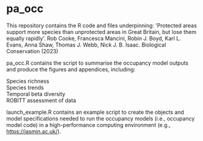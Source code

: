 # pa_occ

This repository contains the R code and files underpinning: 'Protected areas support more species than unprotected areas in Great Britain, but lose them equally rapidly'. Rob Cooke, Francesca Mancini, Robin J. Boyd, Karl L. Evans, Anna Shaw, Thomas J. Webb, Nick J. B. Isaac. Biological Conservation (2023)

pa_occ.R contains the script to summarise the occupancy model outputs and produce the figures and appendices, including:

Species richness  
Species trends  
Temporal beta diversity  
ROBITT assessment of data  

launch_example.R contains an example script to create the objects and model specifications needed to run the occupancy models (i.e., occupancy model code) in a high-performance computing environment (e.g., https://jasmin.ac.uk/).
